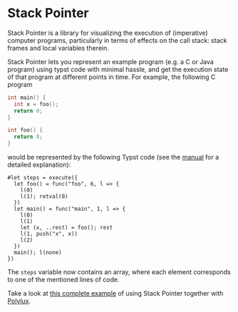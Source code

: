 # Stack Pointer

Stack Pointer is a library for visualizing the execution of (imperative) computer programs, particularly in terms of effects on the call stack: stack frames and local variables therein.

Stack Pointer lets you represent an example program (e.g. a C or Java program) using typst code with minimal hassle, and get the execution state of that program at different points in time. For example, the following C program

```c
int main() {
  int x = foo();
  return 0;
}

int foo() {
  return 0;
}
```

would be represented by the following Typst code (see the [manual](docs/manual.pdf) for a detailed explanation):

```typ
#let steps = execute({
  let foo() = func("foo", 6, l => {
    l(0)
    l(1); retval(0)
  })
  let main() = func("main", 1, l => {
    l(0)
    l(1)
    let (x, ..rest) = foo(); rest
    l(1, push("x", x))
    l(2)
  })
  main(); l(none)
})
```

The `steps` variable now contains an array, where each element corresponds to one of the mentioned lines of code.

Take a look at [this complete example](gallery/sum.pdf) of using Stack Pointer together with [Polylux](https://polylux.dev/book/).
